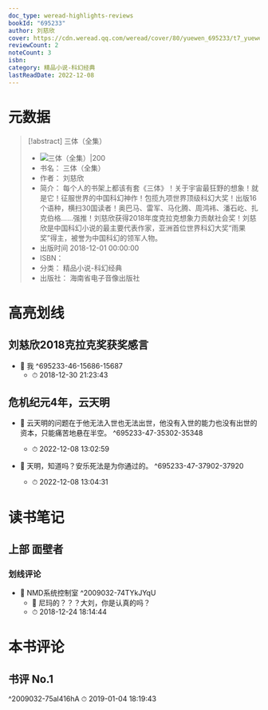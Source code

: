 ```yaml
---
doc_type: weread-highlights-reviews
bookId: "695233"
author: 刘慈欣
cover: https://cdn.weread.qq.com/weread/cover/80/yuewen_695233/t7_yuewen_6952331677562148.jpg
reviewCount: 2
noteCount: 3
isbn: 
category: 精品小说-科幻经典
lastReadDate: 2022-12-08
---
```

# 元数据
> [!abstract] 三体（全集）
> - ![ 三体（全集）|200](https://cdn.weread.qq.com/weread/cover/80/yuewen_695233/t7_yuewen_6952331677562148.jpg)
> - 书名： 三体（全集）
> - 作者： 刘慈欣
> - 简介： 每个人的书架上都该有套《三体》！关于宇宙最狂野的想象！就是它！征服世界的中国科幻神作！包揽九项世界顶级科幻大奖！出版16个语种，横扫30国读者！奥巴马、雷军、马化腾、周鸿袆、潘石屹、扎克伯格……强推！刘慈欣获得2018年度克拉克想象力贡献社会奖！刘慈欣是中国科幻小说的最主要代表作家，亚洲首位世界科幻大奖“雨果奖”得主，被誉为中国科幻的领军人物。
> - 出版时间 2018-12-01 00:00:00
> - ISBN： 
> - 分类： 精品小说-科幻经典
> - 出版社： 海南省电子音像出版社

# 高亮划线

## 刘慈欣2018克拉克奖获奖感言


- 📌 我 ^695233-46-15686-15687
    - ⏱ 2018-12-30 21:23:43 
## 危机纪元4年，云天明


- 📌 云天明的问题在于他无法入世也无法出世，他没有入世的能力也没有出世的资本，只能痛苦地悬在半空。 ^695233-47-35302-35348
    - ⏱ 2022-12-08 13:02:59 

- 📌 天明，知道吗？安乐死法是为你通过的。 ^695233-47-37902-37920
    - ⏱ 2022-12-08 13:04:31 
# 读书笔记

## 上部 面壁者

### 划线评论
- 📌 NMD系统控制室  ^2009032-74TYkJYqU
    - 💭 尼玛的？？？大刘，你是认真的吗？
    - ⏱ 2018-12-24 18:14:44
   
# 本书评论

## 书评 No.1 
 ^2009032-75aI416hA
⏱ 2019-01-04 18:19:43
